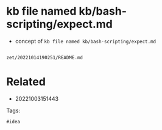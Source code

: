 # kb file named kb/bash-scripting/expect.md

- concept of `kb file named kb/bash-scripting/expect.md`

```
```

` zet/20221014190251/README.md `

# Related

- 20221003151443

Tags:

    #idea
